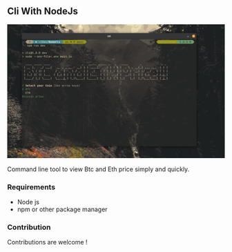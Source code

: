 ## Cli With NodeJs 

![image](node_cli.png)

Command line tool to view Btc and Eth price simply and quickly.

### Requirements

- Node js 
- npm or other package manager 

### Contribution 

Contributions are welcome ! 